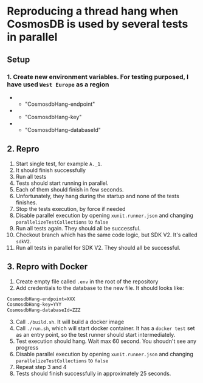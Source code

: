 # Reproducing a thread hang when CosmosDB is used by several tests in parallel

## Setup

### 1. Create new environment variables. For testing purposed, I have used `West Europe` as a region

- - "CosmosdbHang-endpoint"
- - "CosmosdbHang-key"
- - "CosmosdbHang-databaseId"

## 2. Repro

1. Start single test, for example `A._1`.
2. It should finish successfully
3. Run all tests
4. Tests should start running in parallel. 
5. Each of them should finish in few seconds.
6. Unfortunately, they hang during the startup and none of the tests finishes.
7. Stop the tests execution, by force if needed
8. Disable parallel execution by opening `xunit.runner.json` and changing `parallelizeTestCollections` to `false`
9. Run all tests again. They should all be successful. 
10. Checkout branch which has the same code logic, but SDK V2. It's called `sdkV2`.
11. Run all tests in parallel for SDK V2. They should all be successful.

## 3. Repro with Docker
1. Create empty file called `.env` in the root of the repository
2. Add credentials to the database to the new file. It should looks like:

```txt
CosmosdbHang-endpoint=XXX
CosmosdbHang-key=YYY
CosmosdbHang-databaseId=ZZZ
```

3. Call `./build.sh`. It will build a docker image
4. Call `./run.sh`, which will start docker container. It has a `docker test` set as an entry point, so the test runner should start intermediately.
5. Test execution should hang. Wait max 60 second. You shoudn't see any progress
6. Disable parallel execution by opening `xunit.runner.json` and changing `parallelizeTestCollections` to `false`
7. Repeat step 3 and 4
8. Tests should finish successfully in approximately 25 seconds.